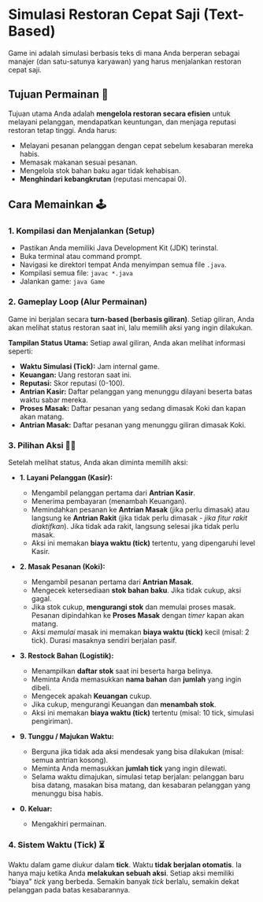 # Simulasi Restoran Cepat Saji (Text-Based)

Game ini adalah simulasi berbasis teks di mana Anda berperan sebagai manajer (dan satu-satunya karyawan) yang harus menjalankan restoran cepat saji.

## Tujuan Permainan 🎯

Tujuan utama Anda adalah **mengelola restoran secara efisien** untuk melayani pelanggan, mendapatkan keuntungan, dan menjaga reputasi restoran tetap tinggi. Anda harus:
* Melayani pesanan pelanggan dengan cepat sebelum kesabaran mereka habis.
* Memasak makanan sesuai pesanan.
* Mengelola stok bahan baku agar tidak kehabisan.
* **Menghindari kebangkrutan** (reputasi mencapai 0).

## Cara Memainkan 🕹️

### 1. Kompilasi dan Menjalankan (Setup)
* Pastikan Anda memiliki Java Development Kit (JDK) terinstal.
* Buka terminal atau command prompt.
* Navigasi ke direktori tempat Anda menyimpan semua file `.java`.
* Kompilasi semua file: `javac *.java`
* Jalankan game: `java Game`

### 2. Gameplay Loop (Alur Permainan)
Game ini berjalan secara **turn-based (berbasis giliran)**. Setiap giliran, Anda akan melihat status restoran saat ini, lalu memilih aksi yang ingin dilakukan.

**Tampilan Status Utama:**
Setiap awal giliran, Anda akan melihat informasi seperti:
* **Waktu Simulasi (Tick):** Jam internal game.
* **Keuangan:** Uang restoran saat ini.
* **Reputasi:** Skor reputasi (0-100).
* **Antrian Kasir:** Daftar pelanggan yang menunggu dilayani beserta batas waktu sabar mereka.
* **Proses Masak:** Daftar pesanan yang sedang dimasak Koki dan kapan akan matang.
* **Antrian Masak:** Daftar pesanan yang menunggu giliran dimasak Koki.

### 3. Pilihan Aksi 🧑‍🍳
Setelah melihat status, Anda akan diminta memilih aksi:

* **1. Layani Pelanggan (Kasir):**
    * Mengambil pelanggan pertama dari **Antrian Kasir**.
    * Menerima pembayaran (menambah Keuangan).
    * Memindahkan pesanan ke **Antrian Masak** (jika perlu dimasak) atau langsung ke **Antrian Rakit** (jika tidak perlu dimasak - *jika fitur rakit diaktifkan*). Jika tidak ada rakit, langsung selesai jika tidak perlu masak.
    * Aksi ini memakan **biaya waktu (tick)** tertentu, yang dipengaruhi level Kasir.

* **2. Masak Pesanan (Koki):**
    * Mengambil pesanan pertama dari **Antrian Masak**.
    * Mengecek ketersediaan **stok bahan baku**. Jika tidak cukup, aksi gagal.
    * Jika stok cukup, **mengurangi stok** dan memulai proses masak. Pesanan dipindahkan ke **Proses Masak** dengan *timer* kapan akan matang.
    * Aksi *memulai* masak ini memakan **biaya waktu (tick)** kecil (misal: 2 tick). Durasi masaknya sendiri berjalan pasif.

* **3. Restock Bahan (Logistik):**
    * Menampilkan **daftar stok** saat ini beserta harga belinya.
    * Meminta Anda memasukkan **nama bahan** dan **jumlah** yang ingin dibeli.
    * Mengecek apakah **Keuangan** cukup.
    * Jika cukup, mengurangi Keuangan dan **menambah stok**.
    * Aksi ini memakan **biaya waktu (tick)** tertentu (misal: 10 tick, simulasi pengiriman).

* **9. Tunggu / Majukan Waktu:**
    * Berguna jika tidak ada aksi mendesak yang bisa dilakukan (misal: semua antrian kosong).
    * Meminta Anda memasukkan **jumlah tick** yang ingin dilewati.
    * Selama waktu dimajukan, simulasi tetap berjalan: pelanggan baru bisa datang, masakan bisa matang, dan kesabaran pelanggan yang menunggu bisa habis.

* **0. Keluar:**
    * Mengakhiri permainan.

### 4. Sistem Waktu (Tick) ⏳
Waktu dalam game diukur dalam **tick**. Waktu **tidak berjalan otomatis**. Ia hanya maju ketika Anda **melakukan sebuah aksi**. Setiap aksi memiliki "biaya" *tick* yang berbeda. Semakin banyak *tick* berlalu, semakin dekat pelanggan pada batas kesabarannya.

